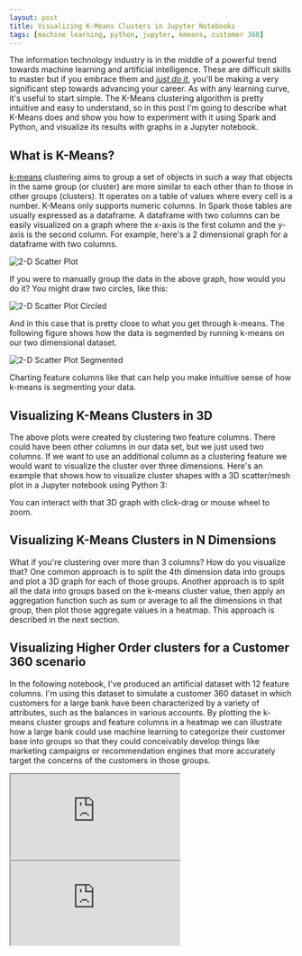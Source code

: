 ```yaml
---
layout: post
title: Visualizing K-Means Clusters in Jupyter Notebooks
tags: [machine learning, python, jupyter, kmeans, customer 360]
---
```


The information technology industry is in the middle of a powerful trend towards machine learning and artificial intelligence. These are difficult skills to master but if you embrace them and *[just do it](https://youtu.be/ZXsQAXx_ao0)*, you'll be making a very significant step towards advancing your career. As with any learning curve, it's useful to start simple. The K-Means clustering algorithm is pretty intuitive and easy to understand, so in this post I'm going to describe what K-Means  does and show you how to experiment with it using Spark and Python, and visualize its results with graphs in a Jupyter notebook.

## What is K-Means?

[k-means](https://en.wikipedia.org/wiki/Cluster_analysis) clustering aims to group a set of objects in such a way that objects in the same group (or cluster) are more similar to each other than to those in other groups (clusters). It operates on a table of values where every cell is a number. K-Means only supports numeric columns. In Spark those tables are usually expressed as a dataframe. A dataframe with two columns can be easily visualized on a graph where the x-axis is the first column and the y-axis is the second column. For example, here's a 2 dimensional graph for a dataframe with two columns.

![2-D Scatter Plot](http://iandow.github.io/img/scatter-2d.png)

If you were to manually group the data in the above graph, how would you do it?  You might draw two circles, like this:

![2-D Scatter Plot Circled](http://iandow.github.io/img/scatter-2d-circled.png)

And in this case that is pretty close to what you get through k-means. The following figure shows how the data is segmented by running k-means on our two dimensional dataset.

![2-D Scatter Plot Segmented](http://iandow.github.io/img/scatter-2d-segments.png)

Charting feature columns like that can help you make intuitive sense of how k-means is segmenting your data. 

## Visualizing K-Means Clusters in 3D 

The above plots were created by clustering two feature columns.  There could have been other columns in our data set, but we just used two columns. If we want to use an additional column as a clustering feature we would want to visualize the cluster over three dimensions. Here's an example that shows how to visualize cluster shapes with a 3D scatter/mesh plot in a Jupyter notebook using Python 3:



You can interact with that 3D graph with click-drag or mouse wheel to zoom.

## Visualizing K-Means Clusters in N Dimensions 

What if you're clustering over more than 3 columns? How do you visualize that? One common approach is to split the 4th dimension data into groups and plot a 3D graph for each of those groups.  Another approach is to split all the data into groups based on the k-means cluster value, then apply an aggregation function such as sum or average to all the dimensions in that group, then plot those aggregate values in a heatmap. This approach is described in the next section.

## Visualizing Higher Order clusters for a Customer 360 scenario

In the following notebook, I've produced an artificial dataset with 12 feature columns. I'm using this dataset to simulate a customer 360 dataset in which customers for a large bank have been characterized by a variety of attributes, such as the balances in various accounts. By plotting the k-means cluster groups and feature columns in a heatmap we can illustrate how a large bank could use machine learning to categorize their customer base into groups so that they could conceivably develop things like marketing campaigns or recommendation engines that more accurately target the concerns of the customers in those groups. 

<iframe src="https://raw.githubusercontent.com/iandow/iandow.github.io/master/_includes/heatmap.html" scrolling="yes"></iframe>

<iframe src="https://www.w3schools.com" scrolling="yes"></iframe>